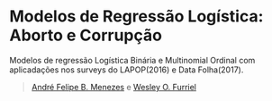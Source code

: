 # Modelos de Regressão Logística: Aborto e Corrupção

Modelos de regressão Logística Binária e Multinomial Ordinal com aplicadações nos surveys do LAPOP(2016) e Data Folha(2017).

> [André Felipe B. Menezes](https://github.com/AndrMenezes) e [Wesley O. Furriel](https://github.com/WOLFurriell)
